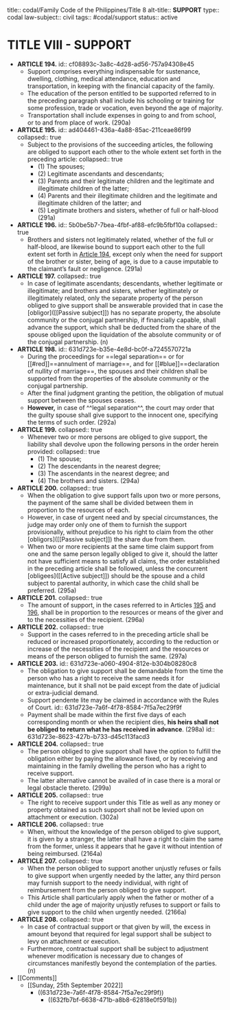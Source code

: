 title:: codal/Family Code of the Philippines/Title 8
alt-title:: **SUPPORT**
type:: codal
law-subject:: civil
tags:: #codal/support
status:: active

# TITLE VIII - SUPPORT
- **ARTICLE 194.**
  id:: cf08893c-3a8c-4d28-ad56-757a94308e45
	- Support comprises everything indispensable for sustenance, dwelling, clothing, medical attendance, education and transportation, in keeping with the financial capacity of the family.
	- The education of the person entitled to be supported referred to in the preceding paragraph shall include his schooling or training for some profession, trade or vocation, even beyond the age of majority.
	- Transportation shall include expenses in going to and from school, or to and from place of work. (290a)
- **ARTICLE 195.**
  id:: ad404461-436a-4a88-85ac-211ceae86f99
  collapsed:: true
	- Subject to the provisions of the succeeding articles, the following are obliged to support each other to the whole extent set forth in the preceding article:
	  collapsed:: true
		- (1) The spouses;
		- (2) Legitimate ascendants and descendants;
		- (3) Parents and their legitimate children and the legitimate and illegitimate children of the latter;
		- (4) Parents and their illegitimate children and the legitimate and illegitimate children of the latter; and
		- (5) Legitimate brothers and sisters, whether of full or half-blood (291a)
- **ARTICLE 196.**
  id:: 5b0be5b7-7bea-4fbf-af88-efc9b5fbf10a
  collapsed:: true
	- Brothers and sisters not legitimately related, whether of the full or half-blood, are likewise bound to support each other to the full extent set forth in [Article 194](((cf08893c-3a8c-4d28-ad56-757a94308e45))), except only when the need for support of the brother or sister, being of age, is due to a cause imputable to the claimant’s fault or negligence. (291a)
- **ARTICLE 197.**
  collapsed:: true
	- In case of legitimate ascendants; descendants, whether legitimate or illegitimate; and brothers and sisters, whether legitimately or illegitimately related, only the separate property of the person obliged to give support shall be answerable provided that in case the [obligor]([[Passive subject]]) has no separate property, the absolute community or the conjugal partnership, if financially capable, shall advance the support, which shall be deducted from the share of the spouse obliged upon the liquidation of the absolute community or of the conjugal partnership. (n)
- **ARTICLE 198.**
  id:: 631d723e-b35e-4e8d-bc0f-a7245570721a
	- During the proceedings for ==legal separation== or for [[#red]]==annulment of marriage==, and for [[#blue]]==declaration of nullity of marriage==, the spouses and their children shall be supported from the properties of the absolute community or the conjugal partnership.
	- After the final judgment granting the petition, the obligation of mutual support between the spouses ceases.
	- **However,** in case of ^^legal separation^^, the court may order that the guilty spouse shall give support to the innocent one, specifying the terms of such order. (292a)
- **ARTICLE 199.**
  collapsed:: true
	- Whenever two or more persons are obliged to give support, the liability shall devolve upon the following persons in the order herein provided:
	  collapsed:: true
		- (1) The spouse;
		- (2) The descendants in the nearest degree;
		- (3) The ascendants in the nearest degree; and
		- (4) The brothers and sisters. (294a)
- **ARTICLE 200.**
  collapsed:: true
	- When the obligation to give support falls upon two or more persons, the payment of the same shall be divided between them in proportion to the resources of each.
	- However, in case of urgent need and by special circumstances, the judge may order only one of them to furnish the support provisionally, without prejudice to his right to claim from the other [obligors]([[Passive subject]]) the share due from them.
	- When two or more recipients at the same time claim support from one and the same person legally obliged to give it, should the latter not have sufficient means to satisfy all claims, the order established in the preceding article shall be followed, unless the concurrent [obligees]([[Active subject]]) should be the spouse and a child subject to parental authority, in which case the child shall be preferred. (295a)
- **ARTICLE 201.**
  collapsed:: true
	- The amount of support, in the cases referred to in Articles [195](((ad404461-436a-4a88-85ac-211ceae86f99))) and [196](((5b0be5b7-7bea-4fbf-af88-efc9b5fbf10a))), shall be in proportion to the resources or means of the giver and to the necessities of the recipient. (296a)
- **ARTICLE 202.**
  collapsed:: true
	- Support in the cases referred to in the preceding article shall be reduced or increased proportionately, according to the reduction or increase of the necessities of the recipient and the resources or means of the person obliged to furnish the same. (297a)
- **ARTICLE 203.**
  id:: 631d723e-a060-4904-812e-b304b08280c8
	- The obligation to give support shall be demandable from the time the person who has a right to receive the same needs it for maintenance, but it shall not be paid except from the date of judicial or extra-judicial demand.
	- Support pendente lite may be claimed in accordance with the Rules of Court.
	  id:: 631d723e-7a6f-4f78-8584-7f5a7ec29f9f
	- Payment shall be made within the first five days of each corresponding month or when the recipient dies, **his heirs shall not be obliged to return what he has received in advance**. (298a)
	  id:: 631d723e-8623-427b-b733-d45c113facd3
- **ARTICLE 204.**
  collapsed:: true
	- The person obliged to give support shall have the option to fulfill the obligation either by paying the allowance fixed, or by receiving and maintaining in the family dwelling the person who has a right to receive support.
	- The latter alternative cannot be availed of in case there is a moral or legal obstacle thereto. (299a)
- **ARTICLE 205.**
  collapsed:: true
	- The right to receive support under this Title as well as any money or property obtained as such support shall not be levied upon on attachment or execution. (302a)
- **ARTICLE 206.**
  collapsed:: true
	- When, without the knowledge of the person obliged to give support, it is given by a stranger, the latter shall have a right to claim the same from the former, unless it appears that he gave it without intention of being reimbursed. (2164a)
- **ARTICLE 207.**
  collapsed:: true
	- When the person obliged to support another unjustly refuses or fails to give support when urgently needed by the latter, any third person may furnish support to the needy individual, with right of reimbursement from the person obliged to give support.
	- This Article shall particularly apply when the father or mother of a child under the age of majority unjustly refuses to support or fails to give support to the child when urgently needed. (2166a)
- **ARTICLE 208.**
  collapsed:: true
	- In case of contractual support or that given by will, the excess in amount beyond that required for legal support shall be subject to levy on attachment or execution.
	- Furthermore, contractual support shall be subject to adjustment whenever modification is necessary due to changes of circumstances manifestly beyond the contemplation of the parties. (n)
- [[Comments]]
	- [[Sunday, 25th September 2022]]
		- ((631d723e-7a6f-4f78-8584-7f5a7ec29f9f))
			- ((632fb7bf-6638-471b-a8b8-62818e0f591b))